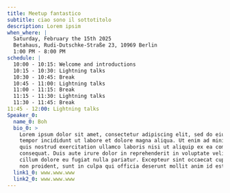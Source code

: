 ```yaml
---
title: Meetup fantastico
subtitle: ciao sono il sottotitolo
description: Lorem ipsim
when_where: |
  Saturday, February the 15th 2025
  Betahaus, Rudi-Dutschke-Straße 23, 10969 Berlin
  1:00 PM - 8:00 PM
schedule: |
  10:00 - 10:15: Welcome and introductions
  10:15 - 10:30: Lightning talks
  10:30 - 10:45: Break
  10:45 - 11:00: Lightning talks
  11:00 - 11:15: Break
  11:15 - 11:30: Lightning talks
  11:30 - 11:45: Break
11:45 - 12:00: Lightning talks
Speaker_0:
  name_0: Boh
  bio_0: >
    Lorem ipsum dolor sit amet, consectetur adipiscing elit, sed do eiusmod
    tempor incididunt ut labore et dolore magna aliqua. Ut enim ad minim veniam,
    quis nostrud exercitation ullamco laboris nisi ut aliquip ex ea commodo
    consequat. Duis aute irure dolor in reprehenderit in voluptate velit esse
    cillum dolore eu fugiat nulla pariatur. Excepteur sint occaecat cupidatat
    non proident, sunt in culpa qui officia deserunt mollit anim id est laborum
  link1_0: www.www.www
  link2_0: www.www.www
---
```

